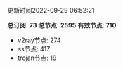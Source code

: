 更新时间2022-09-29 06:52:21

**总订阅: 73**
**总节点: 2595**
**有效节点: 710**
- v2ray节点: 274
- ss节点: 417
- trojan节点: 19
